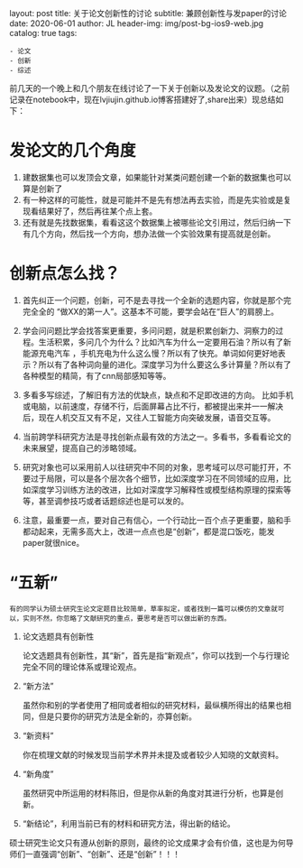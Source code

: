 layout:     post
title:      关于论文创新性的讨论
subtitle:  兼顾创新性与发paper的讨论
date:       2020-06-01
author:     JL
header-img: img/post-bg-ios9-web.jpg
catalog: true
tags:

    - 论文
	- 创新
   	- 综述


前几天的一个晚上和几个朋友在线讨论了一下关于创新以及发论文的议题。（之前记录在notebook中，现在lvjiujin.github.io博客搭建好了,share出来）现总结如下：

# 发论文的几个角度

1. 建数据集也可以发顶会文章，如果能针对某类问题创建一个新的数据集也可以算是创新了
2. 有一种这样的可能性，就是可能并不是先有想法再去实验，而是先实验或是复现看结果好了，然后再往某个点上套。
3. 还有就是先找数据集，看看这这个数据集上被哪些论文引用过，然后归纳一下有几个方向，然后找一个方向，想办法做一个实验效果有提高就是创新。

 #  创新点怎么找？



1. 首先纠正一个问题，创新，可不是去寻找一个全新的选题内容，你就是那个完完全全的 “做XX的第一人”。这基本不可能，要学会站在“巨人”的肩膀上。

2. 学会问问题比学会找答案更重要，多问问题，就是积累创新力、洞察力的过程。生活积累，多问几个为什么？比如汽车为什么一定要用石油？所以有了新能源充电汽车 ，手机充电为什么这么慢？所以有了快充。单词如何更好地表示？所以有了各种词向量的进化。深度学习为什么要这么多计算量？所以有了各种模型的精简，有了cnn局部感知等等。

3. 多看多写综述，了解旧有方法的优缺点，缺点和不足即改进的方向。 比如手机或电脑，以前速度，存储不行，后面屏幕占比不行，都被提出来并一一解决后，现在人机交互又有不足，又往人工智能方向突破发展，语音交互等。

4. 当前跨学科研究方法是寻找创新点最有效的方法之一。多看书，多看看论文的未来展望，提高自己的涉略领域。
5. 研究对象也可以采用前人以往研究中不同的对象，思考域可以尽可能打开，不要过于局限，可以是各个层次各个细节，比如深度学习在不同领域的应用，比如深度学习训练方法的改进，比如对深度学习解释性或模型结构原理的探索等等，甚至调参技巧或者话题综述也是可以发的。
6. 注意，最重要一点，要对自己有信心，一个行动比一百个点子更重要，脑和手都动起来，无需多高大上，改进一点点也是“创新”，都是混口饭吃，能发paper就很nice。

# “五新”



  	有的同学认为硕士研究生论文定题目比较简单，草率拟定，或者找到一篇可以模仿的文章就可以，实则不然，你忽略了文献研究的重点，要思考是否可以做出新的东西。

1. 论文选题具有创新性

   论文选题具有创新性，其“新”，首先是指“新观点”，你可以找到一个与行理论完全不同的理论体系或理论观点。

2. “新方法”

   虽然你和别的学者使用了相同或者相似的研究材料，最纵横所得出的结果也相同，但是只要你的研究方法是全新的，亦算创新。

3. “新资料”

   你在梳理文献的时候发现当前学术界并未提及或者较少人知晓的文献资料。

4. “新角度”

   虽然研究中所运用的材料陈旧，但是你从新的角度对其进行分析，也算是创新。

5. “新结论”，利用当前已有的材料和研究方法，得出新的结论。

硕士研究生论文只有遵从创新的原则，最终的论文成果才会有价值，这也是为何导师们一直强调“创新”、“创新”、还是“创新”！！！



 



 

 

